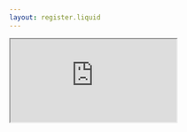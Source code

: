 ```yaml
---
layout: register.liquid
---
```

<iframe src="https://nocodb.sepheo.co/dashboard/#/nc/form/b8da1cab-2492-491d-b407-e53458679960"></iframe>
